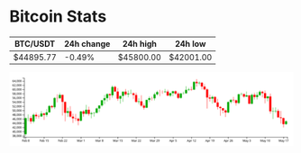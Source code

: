 # Bitcoin Stats

BTC/USDT|24h change|24h high|24h low|
|---|---|---|---|
|$44895.77|-0.49%|$45800.00|$42001.00|

<img src="./chart.svg">
